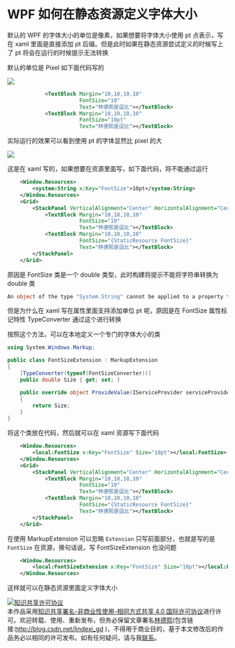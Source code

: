 
# WPF 如何在静态资源定义字体大小

默认的 WPF 的字体大小的单位是像素，如果想要将字体大小使用 pt 点表示，写在 xaml 里面是直接添加 pt 后缀。但是此时如果在静态资源尝试定义的时候写上了 pt 将会在运行的时候提示无法转换

<!--more-->


<!-- CreateTime:4/17/2020 8:35:31 AM -->

<!-- 发布 -->

默认的单位是 Pixel 如下面代码写的

<!-- ![](image/WPF 如何在静态资源定义字体大小/WPF 如何在静态资源定义字体大小0.png) -->

![](http://image.acmx.xyz/lindexi%2F2020417839401095.jpg)

```xml
            <TextBlock Margin="10,10,10,10"
                       FontSize="10"
                       Text="林德熙是逗比"></TextBlock>
            <TextBlock Margin="10,10,10,10"
                       FontSize="10pt"
                       Text="林德熙是逗比"></TextBlock>
```

实际运行的效果可以看到使用 pt 的字体显然比 pixel 的大

<!-- ![](image/WPF 如何在静态资源定义字体大小/WPF 如何在静态资源定义字体大小1.png) -->

![](http://image.acmx.xyz/lindexi%2F2020417840398346.jpg)

这是在 xaml 写的，如果想要在资源里面写，如下面代码，将不能通过运行

```xml
    <Window.Resources>
        <system:String x:Key="FontSize">10pt</system:String>
    </Window.Resources>
    <Grid>
        <StackPanel VerticalAlignment="Center" HorizontalAlignment="Center">
            <TextBlock Margin="10,10,10,10"
                       FontSize="10"
                       Text="林德熙是逗比"></TextBlock>
            <TextBlock Margin="10,10,10,10"
                       FontSize="{StaticResource FontSize}"
                       Text="林德熙是逗比"></TextBlock>
        </StackPanel>
    </Grid>
```

原因是 FontSize 类是一个 double 类型，此时构建将提示不能将字符串转换为 double 类

```csharp
An object of the type "System.String" cannot be applied to a property that expects the type "System.Double".	CelakercalbochallhiNerjufeeqalchelfu	MainWindow.xaml	19	
```

但是为什么在 xaml 写在属性里面支持添加单位 pt 呢，原因是在 FontSize 属性标记特性 TypeConverter 通过这个进行转换

按照这个方法，可以在本地定义一个专门的字体大小的类

```csharp
using System.Windows.Markup;

public class FontSizeExtension : MarkupExtension
{
    [TypeConverter(typeof(FontSizeConverter))]
    public double Size { get; set; }

    public override object ProvideValue(IServiceProvider serviceProvider)
    {
        return Size;
    }
}
```

将这个类放在代码，然后就可以在 xaml 资源写下面代码

```xml
    <Window.Resources>
        <local:FontSize x:Key="FontSize" Size="10pt"></local:FontSize>
    </Window.Resources>
    <Grid>
        <StackPanel VerticalAlignment="Center" HorizontalAlignment="Center">
            <TextBlock Margin="10,10,10,10"
                       FontSize="10"
                       Text="林德熙是逗比"></TextBlock>
            <TextBlock Margin="10,10,10,10"
                       FontSize="{StaticResource FontSize}"
                       Text="林德熙是逗比"></TextBlock>
        </StackPanel>
    </Grid>
```

在使用 MarkupExtension 可以忽略 `Extension` 只写前面部分，也就是写的是 `FontSize` 在资源，换句话说，写 FontSizeExtension 也没问题

```xml
    <Window.Resources>
        <local:FontSizeExtension x:Key="FontSize" Size="10pt"></local:FontSizeExtension>
    </Window.Resources>
```

这样就可以在静态资源里面定义字体大小





<a rel="license" href="http://creativecommons.org/licenses/by-nc-sa/4.0/"><img alt="知识共享许可协议" style="border-width:0" src="https://licensebuttons.net/l/by-nc-sa/4.0/88x31.png" /></a><br />本作品采用<a rel="license" href="http://creativecommons.org/licenses/by-nc-sa/4.0/">知识共享署名-非商业性使用-相同方式共享 4.0 国际许可协议</a>进行许可。欢迎转载、使用、重新发布，但务必保留文章署名[林德熙](http://blog.csdn.net/lindexi_gd)(包含链接:http://blog.csdn.net/lindexi_gd )，不得用于商业目的，基于本文修改后的作品务必以相同的许可发布。如有任何疑问，请与我[联系](mailto:lindexi_gd@163.com)。